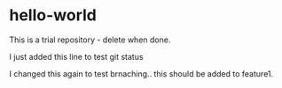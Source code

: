 # hello-world
This is a trial repository - delete when done. 

I just added this line to test git status


I changed this again to test brnaching.. this should be added to feature1. 